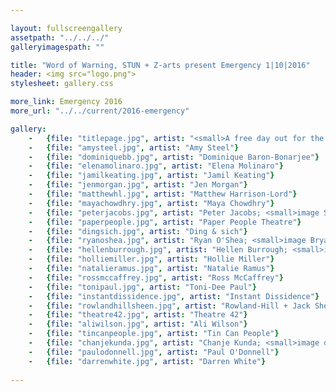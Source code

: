 ```yaml
---

layout: fullscreengallery
assetpath: "../../../"
galleryimagespath: ""

title: "Word of Warning, STUN + Z-arts present Emergency 1|10|2016"
header: <img src="logo.png">
stylesheet: gallery.css

more_link: Emergency 2016
more_url: "../../current/2016-emergency"

gallery:
    -   {file: "titlepage.jpg", artist: "<small>A free day out for the curious, Sat 1 Oct at Z-arts.", show: "Maelstrom Theatre; image David Forrest</small>"}
    -   {file: "amysteel.jpg", artist: "Amy Steel"}
    -   {file: "dominiquebb.jpg", artist: "Dominique Baron-Bonarjee"}
    -   {file: "elenamolinaro.jpg", artist: "Elena Molinaro"}
    -   {file: "jamilkeating.jpg", artist: "Jamil Keating"}
    -   {file: "jenmorgan.jpg", artist: "Jen Morgan"}
    -   {file: "matthewhl.jpg", artist: "Matthew Harrison-Lord"}
    -   {file: "mayachowdhry.jpg", artist: "Maya Chowdhry"}
    -   {file: "peterjacobs.jpg", artist: "Peter Jacobs; <small>image Stephen Hignett</small>"}
    -   {file: "paperpeople.jpg", artist: "Paper People Theatre"}
    -   {file: "dingsich.jpg", artist: "Ding & sich"}
    -   {file: "ryanoshea.jpg", artist: "Ryan O'Shea; <small>image Bryan Slater</small>"}
    -   {file: "hellenburrough.jpg", artist: "Hellen Burrough; <small>image Julia Bauer</small>"}
    -   {file: "holliemiller.jpg", artist: "Hollie Miller"}
    -   {file: "natalieramus.jpg", artist: "Natalie Ramus"}
    -   {file: "rossmccaffrey.jpg", artist: "Ross McCaffrey"}
    -   {file: "tonipaul.jpg", artist: "Toni-Dee Paul"}
    -   {file: "instantdissidence.jpg", artist: "Instant Dissidence"}
    -   {file: "rowlandhillsheen.jpg", artist: "Rowland-Hill + Jack Sheen"}
    -   {file: "theatre42.jpg", artist: "Theatre 42"}
    -   {file: "aliwilson.jpg", artist: "Ali Wilson"}
    -   {file: "tincanpeople.jpg", artist: "Tin Can People"}
    -   {file: "chanjekunda.jpg", artist: "Chanje Kunda; <small>image design Lwimbo Kunda</small>"}
    -   {file: "paulodonnell.jpg", artist: "Paul O'Donnell"}
    -   {file: "darrenwhite.jpg", artist: "Darren White"}  
 
---
```

